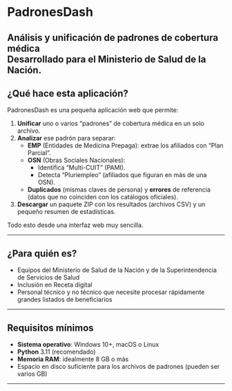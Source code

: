 # PadronesDash

**Análisis y unificación de padrones de cobertura médica**  
Desarrollado para el Ministerio de Salud de la Nación.
---

## ¿Qué hace esta aplicación?
PadronesDash es una pequeña aplicación web que permite:

1. **Unificar** uno o varios “padrones” de cobertura médica en un solo archivo.  
2. **Analizar** ese padrón para separar:
   - **EMP** (Entidades de Medicina Prepaga): extrae los afiliados con “Plan Parcial”.  
   - **OSN** (Obras Sociales Nacionales):  
     - Identifica “Multi-CUIT” (PAMI).  
     - Detecta “Pluriempleo” (afiliados que figuran en más de una OSN).  
   - **Duplicados** (mismas claves de persona) y **errores** de referencia (datos que no coinciden con los catálogos oficiales).  
3. **Descargar** un paquete ZIP con los resultados (archivos CSV) y un pequeño resumen de estadísticas.

Todo esto desde una interfaz web muy sencilla.

---

## ¿Para quién es?

- Equipos del Ministerio de Salud de la Nación y de la Superintendencia de Servicios de Salud  
- Inclusión en Receta digital
- Personal técnico y no técnico que necesite procesar rápidamente grandes listados de beneficiarios  

---

## Requisitos mínimos
- **Sistema operativo**: Windows 10+, macOS o Linux  
- **Python** 3.11 (recomendado)  
- **Memoria RAM**: idealmente 8 GB o más  
- Espacio en disco suficiente para los archivos de padrones (pueden ser varios GB)

---

